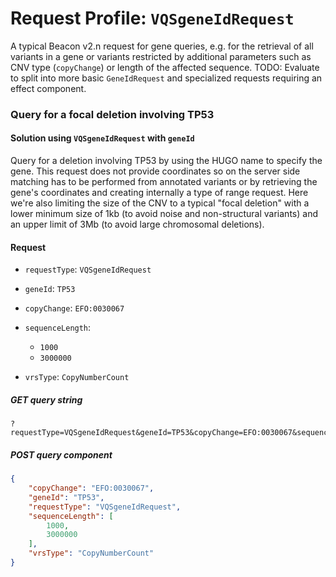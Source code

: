 # Request Profile: `VQSgeneIdRequest`

A typical Beacon v2.n request for gene queries, e.g. for the retrieval of
all variants in a gene or variants restricted by additional parameters
such as CNV type (`copyChange`) or length of the affected sequence.
TODO: Evaluate to split into more basic `GeneIdRequest` and specialized
      requests requiring an effect component.

### Query for a focal deletion involving TP53

#### Solution using `VQSgeneIdRequest` with `geneId`

Query for a deletion involving TP53 by using the HUGO name to specify the
gene. This request does not provide coordinates so on the server side matching
has to be performed from annotated variants or by retrieving the gene's
coordinates and creating internally a type of range request. Here we're also 
limiting the size of the CNV to a typical "focal deletion" with a lower minimum
size of 1kb (to avoid noise and non-structural variants) and an upper limit
of 3Mb (to avoid large chromosomal deletions).
#### Request 
    
* `requestType`: `VQSgeneIdRequest`    
    
* `geneId`: `TP53`    
    
* `copyChange`: `EFO:0030067`    
    
* `sequenceLength`:     
    - `1000`    
    - `3000000`        
    
* `vrsType`: `CopyNumberCount`    

##### GET query string
```
?requestType=VQSgeneIdRequest&geneId=TP53&copyChange=EFO:0030067&sequenceLength=1000,3000000&vrsType=CopyNumberCount
```

##### POST query component 
```json
{
    "copyChange": "EFO:0030067",
    "geneId": "TP53",
    "requestType": "VQSgeneIdRequest",
    "sequenceLength": [
        1000,
        3000000
    ],
    "vrsType": "CopyNumberCount"
}
```
